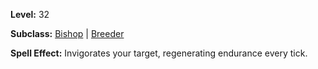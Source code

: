 <!-- TITLE: Spell: Invigoration -->

**Level:** 32

**Subclass:** [Bishop](bishop) | [Breeder](breeder)

**Spell Effect:** Invigorates your target, regenerating endurance every tick.